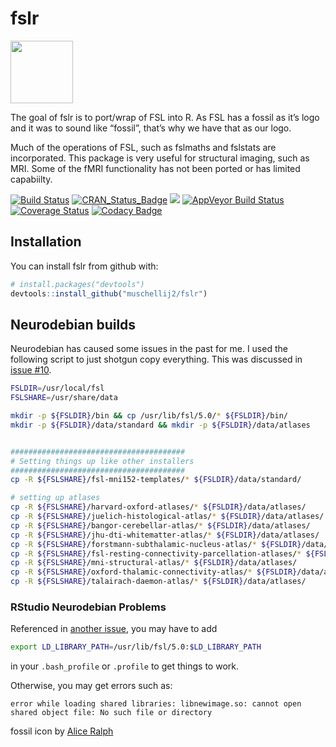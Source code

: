 
<!-- README.md is generated from README.Rmd. Please edit that file -->

# fslr

<img src="sticker.png" width="100">

The goal of fslr is to port/wrap of FSL into R. As FSL has a fossil as
it’s logo and it was to sound like “fossil”, that’s why we have that as
our logo.

Much of the operations of FSL, such as fslmaths and fslstats are
incorporated. This package is very useful for structural imaging, such
as MRI. Some of the fMRI functionality has not been ported or has
limited capabiilty.

<!-- badges: start -->

[![Build
Status](https://travis-ci.org/muschellij2/fslr.svg?branch=master)](https://travis-ci.org/muschellij2/fslr)
[![CRAN\_Status\_Badge](http://www.r-pkg.org/badges/version/fslr)](https://cran.r-project.org/package=fslr)
[![](http://cranlogs.r-pkg.org/badges/grand-total/fslr)](http://cran.rstudio.com/web/packages/fslr/index.html)
[![AppVeyor Build
Status](https://ci.appveyor.com/api/projects/status/github/muschellij2/fslr?branch=master&svg=true)](https://ci.appveyor.com/project/muschellij2/fslr)
[![Coverage
Status](https://coveralls.io/repos/github/muschellij2/fslr/badge.svg?branch=master)](https://coveralls.io/r/muschellij2/fslr?branch=master)
[![Codacy
Badge](https://api.codacy.com/project/badge/Grade/e07ba6cce2ea4eeaa1819e1041637914)](https://www.codacy.com/manual/muschellij2/fslr?utm_source=github.com&utm_medium=referral&utm_content=muschellij2/fslr&utm_campaign=Badge_Grade)
<!-- badges: end -->

## Installation

You can install fslr from github with:

``` r
# install.packages("devtools")
devtools::install_github("muschellij2/fslr")
```

## Neurodebian builds

Neurodebian has caused some issues in the past for me. I used the
following script to just shotgun copy everything. This was discussed in
[issue \#10](https://github.com/muschellij2/fslr/issues/10).

``` bash
FSLDIR=/usr/local/fsl
FSLSHARE=/usr/share/data

mkdir -p ${FSLDIR}/bin && cp /usr/lib/fsl/5.0/* ${FSLDIR}/bin/
mkdir -p ${FSLDIR}/data/standard && mkdir -p ${FSLDIR}/data/atlases 


#######################################
# Setting things up like other installers
#######################################
cp -R ${FSLSHARE}/fsl-mni152-templates/* ${FSLDIR}/data/standard/

# setting up atlases
cp -R ${FSLSHARE}/harvard-oxford-atlases/* ${FSLDIR}/data/atlases/ 
cp -R ${FSLSHARE}/juelich-histological-atlas/* ${FSLDIR}/data/atlases/ 
cp -R ${FSLSHARE}/bangor-cerebellar-atlas/* ${FSLDIR}/data/atlases/ 
cp -R ${FSLSHARE}/jhu-dti-whitematter-atlas/* ${FSLDIR}/data/atlases/ 
cp -R ${FSLSHARE}/forstmann-subthalamic-nucleus-atlas/* ${FSLDIR}/data/atlases/ 
cp -R ${FSLSHARE}/fsl-resting-connectivity-parcellation-atlases/* ${FSLDIR}/data/atlases/ 
cp -R ${FSLSHARE}/mni-structural-atlas/* ${FSLDIR}/data/atlases/ 
cp -R ${FSLSHARE}/oxford-thalamic-connectivity-atlas/* ${FSLDIR}/data/atlases/ 
cp -R ${FSLSHARE}/talairach-daemon-atlas/* ${FSLDIR}/data/atlases/ 
```

### RStudio Neurodebian Problems

Referenced in [another
issue](https://github.com/muschellij2/Neurohacking/issues/4), you may
have to add

``` bash
export LD_LIBRARY_PATH=/usr/lib/fsl/5.0:$LD_LIBRARY_PATH
```

in your `.bash_profile` or `.profile` to get things to work.

Otherwise, you may get errors such
    as:

    error while loading shared libraries: libnewimage.so: cannot open shared object file: No such file or directory

fossil icon by [Alice Ralph](https://thenounproject.com/aliceralph/)
